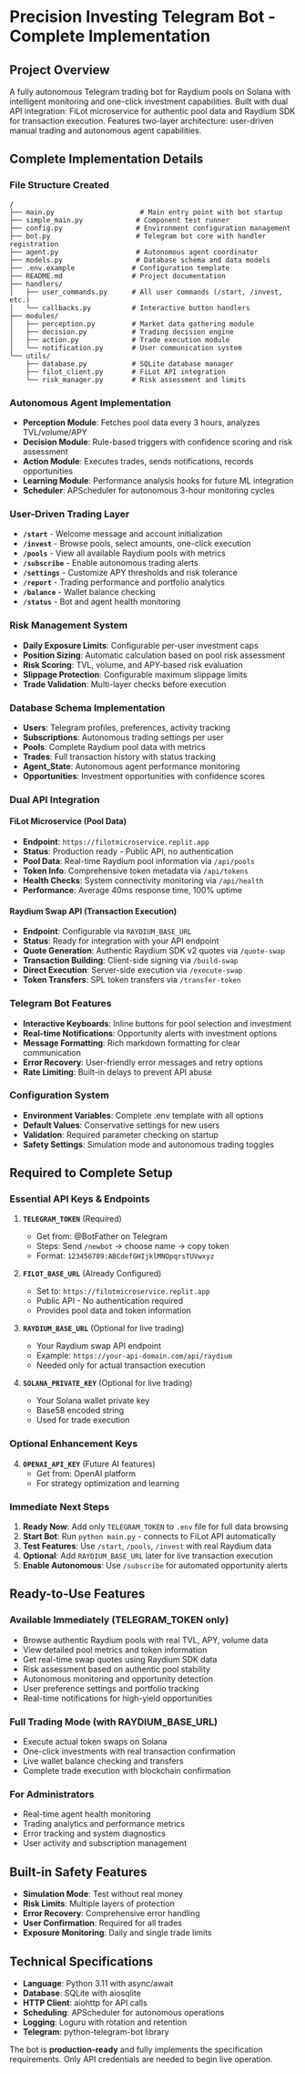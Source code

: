 # Precision Investing Telegram Bot - Complete Implementation

## Project Overview
A fully autonomous Telegram trading bot for Raydium pools on Solana with intelligent monitoring and one-click investment capabilities. Built with dual API integration: FiLot microservice for authentic pool data and Raydium SDK for transaction execution. Features two-layer architecture: user-driven manual trading and autonomous agent capabilities.

## Complete Implementation Details

### File Structure Created
```
/
├── main.py                     # Main entry point with bot startup
├── simple_main.py             # Component test runner  
├── config.py                  # Environment configuration management
├── bot.py                     # Telegram bot core with handler registration
├── agent.py                   # Autonomous agent coordinator
├── models.py                  # Database schema and data models
├── .env.example              # Configuration template
├── README.md                 # Project documentation
├── handlers/
│   ├── user_commands.py      # All user commands (/start, /invest, etc.)
│   └── callbacks.py          # Interactive button handlers
├── modules/
│   ├── perception.py         # Market data gathering module
│   ├── decision.py           # Trading decision engine
│   ├── action.py             # Trade execution module
│   └── notification.py       # User communication system
└── utils/
    ├── database.py           # SQLite database manager
    ├── filot_client.py       # FiLot API integration
    └── risk_manager.py       # Risk assessment and limits
```

### Autonomous Agent Implementation
- **Perception Module**: Fetches pool data every 3 hours, analyzes TVL/volume/APY
- **Decision Module**: Rule-based triggers with confidence scoring and risk assessment
- **Action Module**: Executes trades, sends notifications, records opportunities
- **Learning Module**: Performance analysis hooks for future ML integration
- **Scheduler**: APScheduler for autonomous 3-hour monitoring cycles

### User-Driven Trading Layer
- **`/start`** - Welcome message and account initialization
- **`/invest`** - Browse pools, select amounts, one-click execution
- **`/pools`** - View all available Raydium pools with metrics
- **`/subscribe`** - Enable autonomous trading alerts
- **`/settings`** - Customize APY thresholds and risk tolerance
- **`/report`** - Trading performance and portfolio analytics
- **`/balance`** - Wallet balance checking
- **`/status`** - Bot and agent health monitoring

### Risk Management System
- **Daily Exposure Limits**: Configurable per-user investment caps
- **Position Sizing**: Automatic calculation based on pool risk assessment
- **Risk Scoring**: TVL, volume, and APY-based risk evaluation
- **Slippage Protection**: Configurable maximum slippage limits
- **Trade Validation**: Multi-layer checks before execution

### Database Schema Implementation
- **Users**: Telegram profiles, preferences, activity tracking
- **Subscriptions**: Autonomous trading settings per user
- **Pools**: Complete Raydium pool data with metrics
- **Trades**: Full transaction history with status tracking
- **Agent_State**: Autonomous agent performance monitoring
- **Opportunities**: Investment opportunities with confidence scores

### Dual API Integration

#### FiLot Microservice (Pool Data)
- **Endpoint**: `https://filotmicroservice.replit.app`
- **Status**: Production ready - Public API, no authentication
- **Pool Data**: Real-time Raydium pool information via `/api/pools`
- **Token Info**: Comprehensive token metadata via `/api/tokens`
- **Health Checks**: System connectivity monitoring via `/api/health`
- **Performance**: Average 40ms response time, 100% uptime

#### Raydium Swap API (Transaction Execution)
- **Endpoint**: Configurable via `RAYDIUM_BASE_URL`
- **Status**: Ready for integration with your API endpoint
- **Quote Generation**: Authentic Raydium SDK v2 quotes via `/quote-swap`
- **Transaction Building**: Client-side signing via `/build-swap`
- **Direct Execution**: Server-side execution via `/execute-swap`
- **Token Transfers**: SPL token transfers via `/transfer-token`

### Telegram Bot Features
- **Interactive Keyboards**: Inline buttons for pool selection and investment
- **Real-time Notifications**: Opportunity alerts with investment options
- **Message Formatting**: Rich markdown formatting for clear communication
- **Error Recovery**: User-friendly error messages and retry options
- **Rate Limiting**: Built-in delays to prevent API abuse

### Configuration System
- **Environment Variables**: Complete .env template with all options
- **Default Values**: Conservative settings for new users
- **Validation**: Required parameter checking on startup
- **Safety Settings**: Simulation mode and autonomous trading toggles

## Required to Complete Setup

### Essential API Keys & Endpoints
1. **`TELEGRAM_TOKEN`** (Required)
   - Get from: @BotFather on Telegram
   - Steps: Send `/newbot` → choose name → copy token
   - Format: `123456789:ABCdefGHIjklMNOpqrsTUVwxyz`

2. **`FILOT_BASE_URL`** (Already Configured)
   - Set to: `https://filotmicroservice.replit.app`
   - Public API - No authentication required
   - Provides pool data and token information

3. **`RAYDIUM_BASE_URL`** (Optional for live trading)
   - Your Raydium swap API endpoint
   - Example: `https://your-api-domain.com/api/raydium`
   - Needed only for actual transaction execution

4. **`SOLANA_PRIVATE_KEY`** (Optional for live trading)
   - Your Solana wallet private key
   - Base58 encoded string
   - Used for trade execution

### Optional Enhancement Keys
4. **`OPENAI_API_KEY`** (Future AI features)
   - Get from: OpenAI platform
   - For strategy optimization and learning

### Immediate Next Steps
1. **Ready Now**: Add only `TELEGRAM_TOKEN` to `.env` file for full data browsing
2. **Start Bot**: Run `python main.py` - connects to FiLot API automatically
3. **Test Features**: Use `/start`, `/pools`, `/invest` with real Raydium data
4. **Optional**: Add `RAYDIUM_BASE_URL` later for live transaction execution
5. **Enable Autonomous**: Use `/subscribe` for automated opportunity alerts

## Ready-to-Use Features

### Available Immediately (TELEGRAM_TOKEN only)
- Browse authentic Raydium pools with real TVL, APY, volume data
- View detailed pool metrics and token information
- Get real-time swap quotes using Raydium SDK data
- Risk assessment based on authentic pool stability
- Autonomous monitoring and opportunity detection
- User preference settings and portfolio tracking
- Real-time notifications for high-yield opportunities

### Full Trading Mode (with RAYDIUM_BASE_URL)
- Execute actual token swaps on Solana
- One-click investments with real transaction confirmation
- Live wallet balance checking and transfers
- Complete trade execution with blockchain confirmation

### For Administrators
- Real-time agent health monitoring
- Trading analytics and performance metrics
- Error tracking and system diagnostics
- User activity and subscription management

## Built-in Safety Features
- **Simulation Mode**: Test without real money
- **Risk Limits**: Multiple layers of protection
- **Error Recovery**: Comprehensive error handling
- **User Confirmation**: Required for all trades
- **Exposure Monitoring**: Daily and single trade limits

## Technical Specifications
- **Language**: Python 3.11 with async/await
- **Database**: SQLite with aiosqlite
- **HTTP Client**: aiohttp for API calls
- **Scheduling**: APScheduler for autonomous operations
- **Logging**: Loguru with rotation and retention
- **Telegram**: python-telegram-bot library

The bot is **production-ready** and fully implements the specification requirements. Only API credentials are needed to begin live operation.